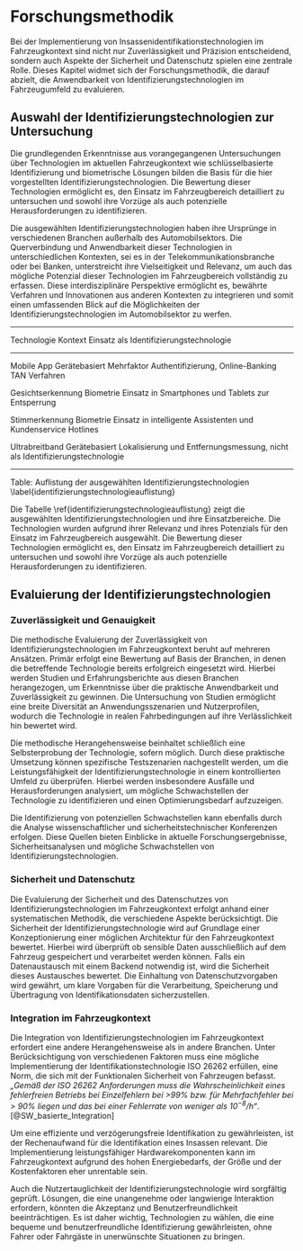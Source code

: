 # Forschungsmethodik

Bei der Implementierung von Insassenidentifikationstechnologien im Fahrzeugkontext sind nicht nur Zuverlässigkeit und Präzision entscheidend, sondern auch Aspekte der Sicherheit und Datenschutz spielen eine zentrale Rolle. Dieses Kapitel widmet sich der Forschungsmethodik, die darauf abzielt, die Anwendbarkeit von Identifizierungstechnologien im Fahrzeugumfeld zu evaluieren.

## Auswahl der Identifizierungstechnologien zur Untersuchung

Die grundlegenden Erkenntnisse aus vorangegangenen Untersuchungen über Technologien im aktuellen Fahrzeugkontext wie schlüsselbasierte Identifizierung und biometrische Lösungen bilden die Basis für die hier vorgestellten Identifizierungstechnologien. Die Bewertung dieser Technologien ermöglicht es, den Einsatz im Fahrzeugbereich detailliert zu untersuchen und sowohl ihre Vorzüge als auch potenzielle Herausforderungen zu identifizieren. 

Die ausgewählten Identifizierungstechnologien haben ihre Ursprünge in verschiedenen Branchen außerhalb des Automobilsektors. Die Querverbindung und Anwendbarkeit dieser Technologien in unterschiedlichen Kontexten, sei es in der Telekommunikationsbranche oder bei Banken, unterstreicht ihre Vielseitigkeit und Relevanz, um auch das mögliche Potenzial dieser Technologien im Fahrzeugbereich vollständig zu erfassen. Diese interdisziplinäre Perspektive ermöglicht es, bewährte Verfahren und Innovationen aus anderen Kontexten zu integrieren und somit einen umfassenden Blick auf die Möglichkeiten der Identifizierungstechnologien im Automobilsektor zu werfen.

------------------------------------------------------------------------------------------------------------
Technologie             Kontext             Einsatz als Identifizierungstechnologie  
------------------      --------------      ----------------------------------------------------------------
Mobile App              Gerätebasiert       Mehrfaktor Authentifizierung, Online-Banking TAN Verfahren

Gesichtserkennung       Biometrie           Einsatz in Smartphones und Tablets zur Entsperrung

Stimmerkennung          Biometrie           Einsatz in intelligente Assistenten und Kundenservice Hotlines

Ultrabreitband          Gerätebasiert       Lokalisierung und Entfernungsmessung, nicht als Identifizierungstechnologie

------------------------------------------------------------------------------------------------------------
Table: Auflistung der ausgewählten Identifizierungstechnologien \label{identifizierungstechnologieauflistung}

Die Tabelle \ref{identifizierungstechnologieauflistung} zeigt die ausgewählten Identifizierungstechnologien und ihre Einsatzbereiche. Die Technologien wurden aufgrund ihrer Relevanz und ihres Potenzials für den Einsatz im Fahrzeugbereich ausgewählt. Die Bewertung dieser Technologien ermöglicht es, den Einsatz im Fahrzeugbereich detailliert zu untersuchen und sowohl ihre Vorzüge als auch potenzielle Herausforderungen zu identifizieren.

## Evaluierung der Identifizierungstechnologien

### Zuverlässigkeit und Genauigkeit

Die methodische Evaluierung der Zuverlässigkeit von Identifizierungstechnologien im Fahrzeugkontext beruht auf mehreren Ansätzen. Primär erfolgt eine Bewertung auf Basis der Branchen, in denen die betreffende Technologie bereits erfolgreich eingesetzt wird. Hierbei werden Studien und Erfahrungsberichte aus diesen Branchen herangezogen, um Erkenntnisse über die praktische Anwendbarkeit und Zuverlässigkeit zu gewinnen. Die Untersuchung von Studien ermöglicht eine breite Diversität an Anwendungsszenarien und Nutzerprofilen, wodurch die Technologie in realen Fahrbedingungen auf ihre Verlässlichkeit hin bewertet wird.

Die methodische Herangehensweise beinhaltet schließlich eine Selbsterprobung der Technologie, sofern möglich. Durch diese praktische Umsetzung können spezifische Testszenarien nachgestellt werden, um die Leistungsfähigkeit der Identifizierungstechnologie in einem kontrollierten Umfeld zu überprüfen. Hierbei werden insbesondere Ausfälle und Herausforderungen analysiert, um mögliche Schwachstellen der Technologie zu identifizieren und einen Optimierungsbedarf aufzuzeigen.

Die Identifizierung von potenziellen Schwachstellen kann ebenfalls durch die Analyse wissenschaftlicher und sicherheitstechnischer Konferenzen erfolgen. Diese Quellen bieten Einblicke in aktuelle Forschungsergebnisse, Sicherheitsanalysen und mögliche Schwachstellen von Identifizierungstechnologien. 

### Sicherheit und Datenschutz

Die Evaluierung der Sicherheit und des Datenschutzes von Identifizierungstechnologien im Fahrzeugkontext erfolgt anhand einer systematischen Methodik, die verschiedene Aspekte berücksichtigt. Die Sicherheit der Identifizierungstechnologie wird auf Grundlage einer Konzeptionierung einer möglichen Architektur für den Fahrzeugkontext bewertet. Hierbei wird überprüft ob sensible Daten ausschließlich auf dem Fahrzeug gespeichert und verarbeitet werden können. Falls ein Datenaustausch mit einem Backend notwendig ist, wird die Sicherheit dieses Austausches bewertet. Die Einhaltung von Datenschutzvorgaben wird gewährt, um klare Vorgaben für die Verarbeitung, Speicherung und Übertragung von Identifikationsdaten sicherzustellen. 

### Integration im Fahrzeugkontext

Die Integration von Identifizierungstechnologien im Fahrzeugkontext erfordert eine andere Herangehensweise als in andere Branchen. Unter Berücksichtigung von verschiedenen Faktoren muss eine mögliche Implementierung der Identifikationstechnologie ISO 26262 erfüllen, eine Norm, die sich mit der Funktionalen Sicherheit von Fahrzeugen befasst. *„Gemäß der ISO 26262 Anforderungen muss die Wahrscheinlichkeit eines fehlerfreien Betriebs bei Einzelfehlern bei >99% bzw. für Mehrfachfehler bei > 90% liegen und das bei einer Fehlerrate von weniger als $10^{-8} /h$“*. [@SW_basierte_Integration] 

Um eine effiziente und verzögerungsfreie Identifikation zu gewährleisten, ist der Rechenaufwand für die Identifikation eines Insassen relevant. Die Implementierung leistungsfähiger Hardwarekomponenten kann im Fahrzeugkontext aufgrund des hohen Energiebedarfs, der Größe und der Kostenfaktoren eher unrentable sein.

Auch die Nutzertauglichkeit der Identifizierungstechnologie wird sorgfältig geprüft. Lösungen, die eine unangenehme oder langwierige Interaktion erfordern, könnten die Akzeptanz und Benutzerfreundlichkeit beeinträchtigen. Es ist daher wichtig, Technologien zu wählen, die eine bequeme und benutzerfreundliche Identifizierung gewährleisten, ohne Fahrer oder Fahrgäste in unerwünschte Situationen zu bringen.
